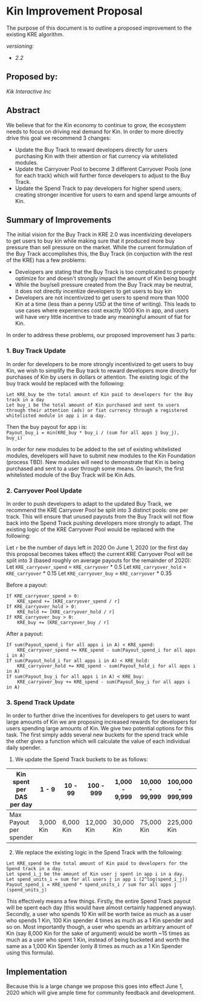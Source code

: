 # Kin Improvement Proposal
The purpose of this document is to outline a proposed improvement to the existing KRE algorithm. 

*versioning:*
- *2.2*

## Proposed by:
*Kik Interactive Inc*

## Abstract
We believe that for the Kin economy to continue to grow, the ecosystem needs to focus on driving real demand for Kin. In order to more directly drive this goal we recommend 3 changes:
- Update the Buy Track to reward developers directly for users purchasing Kin with their attention or fiat currency via whitelisted modules.
- Update the Carryover Pool to become 3 different Carryover Pools (one for each track) which will further force developers to adjust to the Buy Track.
- Update the Spend Track to pay developers for higher spend users; creating stronger incentive for users to earn and spend large amounts of Kin.

## Summary of Improvements
The initial vision for the Buy Track in KRE 2.0 was incentivizing developers to get users to buy kin while making sure that it produced more buy pressure than sell pressure on the market. While the current formulation of the Buy Track accomplishes this, the Buy Track (in conjuction with the rest of the KRE) has a few problems:
- Developers are stating that the Buy Track is too complicated to properly optimize for and doesn't strongly impact the amount of Kin being bought
- While the buy/sell pressure created from the Buy Track may be neutral, it does not directly incentize developers to get users to buy kin
- Developers are not incentivized to get users to spend more than 1000 Kin at a time (less than a penny USD at the time of writing). This leads to use cases where experiences cost exactly 1000 Kin in app, and users will have very little incentive to trade any meaningful amount of fiat for Kin.

In order to address these problems, our proposed improvement has 3 parts:
### 1. Buy Track Update
In order for developers to be more strongly incentivized to get users to buy Kin, we wish to simplify the Buy track to reward developers more directly for purchases of Kin by users in dollars or attention. The existing logic of the buy track would be replaced with the following:<br/>

`Let KRE_buy be the total amount of Kin paid to developers for the Buy track in a day`<br/>
`Let buy_i be the total amount of Kin purchased and sent to users through their attention (ads) or fiat currency through a registered whitelisted module in app i in a day.`  <br/>

Then the buy payout for app i is:  
`Payout_buy_i = min(KRE_buy * buy_i / (sum for all apps j buy_j), buy_i)`

In order for new modules to be added to the set of existing whitelisted modules, developers will have to submit new modules to the Kin Foundation (process TBD). New modules will need to demonstrate that Kin is being purchased and sent to a user through some means. On launch, the first whitelisted module of the Buy Track will be Kin Ads.

### 2. Carryover Pool Update
In order to push developers to adapt to the updated Buy Track, we recommend the KRE Carryover Pool be split into 3 distinct pools: one per track. This will ensure that unused payouts from the Buy Track will not flow back into the Spend Track pushing developers more strongly to adapt. The existing logic of the KRE Carryover Pool would be replaced with the following: <br/>

Let `r` be the number of days left in 2020
On June 1, 2020 (or the first day this proposal becomes takes effect) the current KRE Carryover Pool will be split into 3 (based roughly on average payouts for the remainder of 2020):
Let `KRE_carryover_spend` = `KRE_carryover` * 0.5
Let `KRE_carryover_hold` = `KRE_carryover` * 0.15
Let `KRE_carryover_buy` = `KRE_carryover` * 0.35

Before a payout:
```
If KRE_carryover_spend > 0:
    KRE_spend += [KRE_carryover_spend / r]
If KRE_carryover_hold > 0:
    KRE_hold += [KRE_carryover_hold / r]
If KRE_carryover_buy > 0:
    KRE_buy += [KRE_carryover_buy / r]
```

After a payout:
```
If sum(Payout_spend_i for all apps i in A) < KRE_spend:
    KRE_carryover_spend += KRE_spend - sum(Payout_spend_i for all apps i in A)
If sum(Payout_hold_i for all apps i in A) < KRE_hold:
    KRE_carryover_hold += KRE_spend - sum(Payout_hold_i for all apps i in A)
If sum(Payout_buy_i for all apps i in A) < KRE_buy:
    KRE_carryover_buy += KRE_spend - sum(Payout_buy_i for all apps i in A)
```

### 3. Spend Track Update
In order to further drive the incentives for developers to get users to want large amounts of Kin we are proposing increased rewards for developers for users spending large amounts of Kin.
We give two potential options for this task. The first simply adds several new buckets for the spend track while the other gives a function which will calculate the value of each individual daily spender.
1. We update the Spend Track buckets to be as follows:
  
Kin spent per DAS per day | 1 - 9 | 10 - 99 | 100 - 999 | 1,000 - 9,999 | 10,000 - 99,999 | 100,000 - 999,999 | 1,000,000+
--------------------------|-------|---------|-----------|---------------|-----------------|-------------------|-----------
Max Payout per spender | 3,000 Kin | 6,000 Kin | 12,000 Kin | 30,000 Kin | 75,000 Kin | 225,000 Kin | 750,000 Kin

2. We replace the existing logic in the Spend Track with the following:
 
`Let KRE_spend be the total amount of Kin paid to developers for the Spend track in a day.` <br/>
`Let spend_i_j be the amount of Kin user j spent in app i in a day.` <br/>
`Let spend_units_i = sum for all users j in app i (2^log(spend_i_j))` <br/>
`Payout_spend_i = KRE_spend * spend_units_i / sum for all apps j (spend_units_j)`

This effectively means a few things. Firstly, the entire Spend Track payout will be spent each day (this would have almost certainly happened anyway). Secondly, a user who spends 10 Kin will be worth twice as much as a user who spends 1 Kin, 100 Kin spender 4 times as much as a 1 Kin spender and so on. Most importantly though, a user who spends an arbitrary amount of Kin (say 8,000 Kin for the sake of argument) would be worth ~15 times as much as a user who spent 1 Kin, instead of being bucketed and worth the same as a 1,000 Kin Spender (only 8 times as much as a 1 Kin Spender using this formula). 

## Implementation
Because this is a large change we propose this goes into effect June 1, 2020 which will give ample time for community feedback and development.
